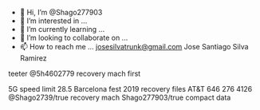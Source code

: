 - 👋 Hi, I’m @Shago277903
- 👀 I’m interested in ...
- 🌱 I’m currently learning ...
- 💞️ I’m looking to collaborate on ...
- 📫 How to reach me ...
josesilvatrunk@gmail.com
Jose Santiago Silva Ramirez
<!---
Shago277903/Shago277903 is a ✨ special ✨ repository because its `README.md` (this file) appears on your GitHub profile.
You can click the Preview link to take a look at your changes.
--->teeter @5h4602779 recovery mach first
5G speed limit 28.5 Barcelona fest 2019
recovery files AT&T 646 276 4126
@Shago2739/true recovery mach
Shago277903/true compact data 
